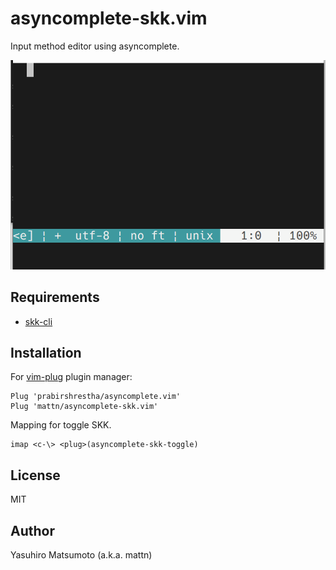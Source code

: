 # asyncomplete-skk.vim

Input method editor using asyncomplete.

![](https://raw.githubusercontent.com/mattn/asyncomplete-skk.vim/main/misc/screenshot.gif)

## Requirements

* [skk-cli](https://github.com/mattn/skk-cli)

## Installation

For [vim-plug](https://github.com/junegunn/vim-plug) plugin manager:

```vim
Plug 'prabirshrestha/asyncomplete.vim'
Plug 'mattn/asyncomplete-skk.vim'
```

Mapping for toggle SKK.

```vim
imap <c-\> <plug>(asyncomplete-skk-toggle)
```

## License

MIT

## Author

Yasuhiro Matsumoto (a.k.a. mattn)
